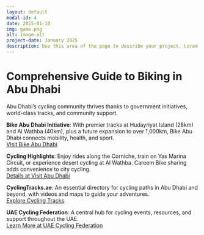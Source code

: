 ```yaml
---
layout: default
modal-id: 4
date: 2025-01-10
img: game.png
alt: image-alt
project-date: January 2025
description: Use this area of the page to describe your project. Lorem ipsum dolor sit amet, consectetur adipisicing elit. Mollitia neque assumenda ipsam nihil, molestias magnam, recusandae quos quis inventore quisquam velit asperiores, vitae? Reprehenderit soluta, eos quod consequuntur itaque. Nam.
---
```


<div style="text-align: left;">

# Comprehensive Guide to Biking in Abu Dhabi

Abu Dhabi’s cycling community thrives thanks to government initiatives, world-class tracks, and community support.

**Bike Abu Dhabi Initiative**: With premier tracks at Hudayriyat Island (28km) and Al Wathba (40km), plus a future expansion to over 1,000km, Bike Abu Dhabi connects mobility, health, and sport.  
[Visit Bike Abu Dhabi](https://www.bike.abudhabi/en/about/)

**Cycling Highlights**: Enjoy rides along the Corniche, train on Yas Marina Circuit, or experience desert cycling at Al Wathba. Careem Bike sharing adds convenience to city cycling.  
[Details at Visit Abu Dhabi](https://visitabudhabi.ae/en/things-to-do/sports-activities/cycling)

**CyclingTracks.ae**: An essential directory for cycling paths in Abu Dhabi and beyond, with videos and maps to guide your adventures.  
[Explore Cycling Tracks](https://www.cyclingtracks.ae/)

**UAE Cycling Federation**: A central hub for cycling events, resources, and support throughout the UAE.  
[Learn More at UAE Cycling Federation](https://www.uaecf.ae/home)
